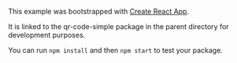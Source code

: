 This example was bootstrapped with [Create React App](https://github.com/facebook/create-react-app).

It is linked to the qr-code-simple package in the parent directory for development purposes.

You can run `npm install` and then `npm start` to test your package.
